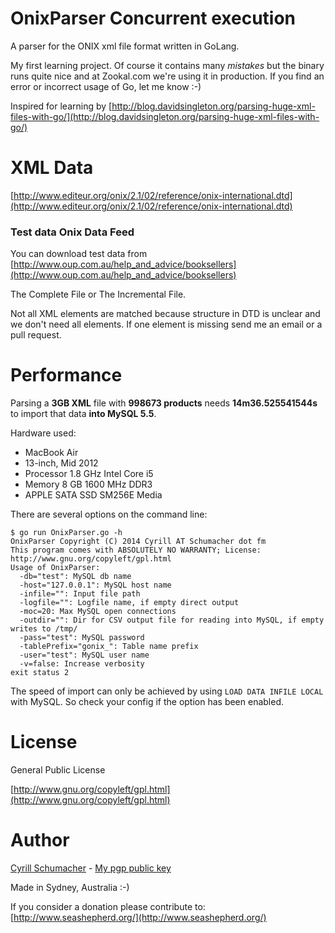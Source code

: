 # OnixParser Concurrent execution

A parser for the ONIX xml file format written in GoLang.

My first learning project. Of course it contains many *mistakes* but the binary runs quite nice and at Zookal.com we're
using it in production. If you find an error or incorrect usage of Go, let me know :-)

Inspired for learning by [http://blog.davidsingleton.org/parsing-huge-xml-files-with-go/](http://blog.davidsingleton.org/parsing-huge-xml-files-with-go/)

# XML Data

[http://www.editeur.org/onix/2.1/02/reference/onix-international.dtd](http://www.editeur.org/onix/2.1/02/reference/onix-international.dtd)

### Test data Onix Data Feed

You can download test data from [http://www.oup.com.au/help_and_advice/booksellers](http://www.oup.com.au/help_and_advice/booksellers)

The Complete File or The Incremental File.

Not all XML elements are matched because structure in DTD is unclear and we don't need all elements. If one element is
missing send me an email or a pull request.

# Performance

Parsing a **3GB XML** file with **998673 products** needs **14m36.525541544s** to import that data **into MySQL 5.5**.

Hardware used:

- MacBook Air
- 13-inch, Mid 2012
- Processor  1.8 GHz Intel Core i5
- Memory  8 GB 1600 MHz DDR3
- APPLE SATA SSD SM256E Media

There are several options on the command line:

```
$ go run OnixParser.go -h
OnixParser Copyright (C) 2014 Cyrill AT Schumacher dot fm
This program comes with ABSOLUTELY NO WARRANTY; License: http://www.gnu.org/copyleft/gpl.html
Usage of OnixParser:
  -db="test": MySQL db name
  -host="127.0.0.1": MySQL host name
  -infile="": Input file path
  -logfile="": Logfile name, if empty direct output
  -moc=20: Max MySQL open connections
  -outdir="": Dir for CSV output file for reading into MySQL, if empty writes to /tmp/
  -pass="test": MySQL password
  -tablePrefix="gonix_": Table name prefix
  -user="test": MySQL user name
  -v=false: Increase verbosity
exit status 2
```

The speed of import can only be achieved by using `LOAD DATA INFILE LOCAL` with MySQL. So check your config if the option
has been enabled.

# License

General Public License

[http://www.gnu.org/copyleft/gpl.html](http://www.gnu.org/copyleft/gpl.html)

# Author

[Cyrill Schumacher](https://github.com/SchumacherFM) - [My pgp public key](http://www.schumacher.fm/cyrill.asc)

Made in Sydney, Australia :-)

If you consider a donation please contribute to: [http://www.seashepherd.org/](http://www.seashepherd.org/)
